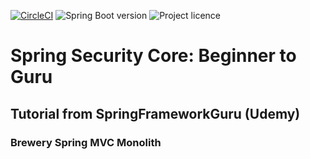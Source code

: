 [![CircleCI](https://circleci.com/gh/artshishkin/art-sfg-security-study.svg?style=svg)](https://circleci.com/gh/artshishkin/art-sfg-security-study)
![Spring Boot version][springver]
![Project licence][licence]
 
# Spring Security Core: Beginner to Guru

## Tutorial from SpringFrameworkGuru (Udemy)

### Brewery Spring MVC Monolith




[springver]: https://img.shields.io/badge/dynamic/xml?label=Spring%20Boot&query=%2F%2A%5Blocal-name%28%29%3D%27project%27%5D%2F%2A%5Blocal-name%28%29%3D%27parent%27%5D%2F%2A%5Blocal-name%28%29%3D%27version%27%5D&url=https%3A%2F%2Fraw.githubusercontent.com%2Fartshishkin%2Fart-sfg-security-study%2Fmaster%2Fpom.xml&logo=Spring&labelColor=white&color=grey
[licence]: https://img.shields.io/github/license/artshishkin/art-sfg-security-study.svg